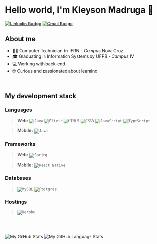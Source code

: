 # Hello world, I'm Kleyson Madruga 👋 #

[![Linkedin Badge](https://img.shields.io/badge/kleyson%20madruga-%230077B5.svg?style=for-the-badge&logo=linkedin&logoColor=white)](https://www.linkedin.com/in/kleyson-madruga/)
[![Gmail Badge](https://img.shields.io/badge/kleysonfmadruga26@gmail.com-D14836?style=for-the-badge&logo=gmail&logoColor=white)](mailto:kleysonfmadruga26@gmail.com)

## About me ##

- 👨‍💻 Computer Technician by IFRN - _Campus_ Nova Cruz
- 🎓 Graduating in Information Systems by UFPB - _Campus_ IV
- 💻 Working with back-end
- 🤓 Curious and passionated about learning

<br />

## My development stack ##
### Languages ###
> **Web:**
> <code><img alt="Java" src="https://img.shields.io/badge/java-%23ED8B00.svg?&style=for-the-badge&logo=java&logoColor=white"/></code>
> <code><img alt="Elixir" src="https://img.shields.io/badge/elixir-%234B275F.svg?style=for-the-badge&logo=elixir&logoColor=white"/></code>
> <code><img alt="HTML5" src="https://img.shields.io/badge/html5-%23E34F26.svg?&style=for-the-badge&logo=html5&logoColor=white"/></code>
> <code><img alt="CSS3" src="https://img.shields.io/badge/css3-%231572B6.svg?&style=for-the-badge&logo=css3&logoColor=white"/></code>
> <code><img alt="JavaScript" src="https://img.shields.io/badge/javascript-%23323330.svg?&style=for-the-badge&logo=javascript&logoColor=%23F7DF1E"/></code>
> <code><img alt="TypeScript" src="https://img.shields.io/badge/typescript-%23007ACC.svg?&style=for-the-badge&logo=typescript&logoColor=white"/></code>

> **Mobile:**
> <code><img alt="Java" src="https://img.shields.io/badge/java-%23ED8B00.svg?&style=for-the-badge&logo=java&logoColor=white"/></code>

### Frameworks ###
> **Web:**
> <code><img alt="Spring" src="https://img.shields.io/badge/spring-%236DB33F.svg?&style=for-the-badge&logo=spring&logoColor=white"/></code>

> **Mobile:**
> <code><img alt="React Native" src="https://img.shields.io/badge/react_native-%2320232a.svg?style=for-the-badge&logo=react&logoColor=%2361DAFB"/></code>

### Databases ###
> <code><img alt="MySQL" src="https://img.shields.io/badge/mysql-%2300f.svg?style=for-the-badge&logo=mysql&logoColor=white"/></code>
> <code><img alt="Postgres" src ="https://img.shields.io/badge/postgres-%23316192.svg?style=for-the-badge&logo=postgresql&logoColor=white"/></code>

### Hostings ###
> <code><img alt="Heroku" src="https://img.shields.io/badge/heroku-%23430098.svg?style=for-the-badge&logo=heroku&logoColor=white"/></code>

<br />
<br />

![My GitHub Stats](https://github-readme-stats.vercel.app/api/?username=kleysonfmadruga&count_private=true&theme=tokyonight&showicons=true&hide=stars,issues)
![My GitHub Language Stats](https://github-readme-stats.vercel.app/api/top-langs/?username=kleysonfmadruga&langs_count=5&theme=tokyonight&hide=php,blade&layout=compact)

